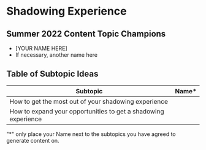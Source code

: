 # Shadowing Experience

## Summer 2022 Content Topic Champions
* [YOUR NAME HERE]
* If necessary, another name here

## Table of Subtopic Ideas
| Subtopic | Name*    | 
| ----- | --------|
| How to get the most out of your shadowing experience | |
| How to expand your opportunities to get a shadowing experience | |

"*" only place your Name next to the subtopics you have agreed to generate content on.
